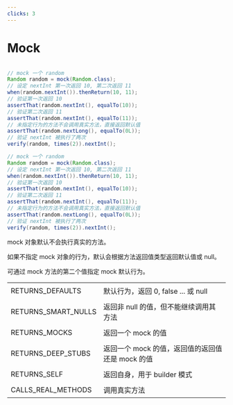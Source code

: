 ```yaml
---
clicks: 3
---
```


# Mock

<div v-if="$slidev.nav.clicks === 0" style="padding-top: 1px;">

```java
// mock 一个 random
Random random = mock(Random.class);
// 设定 nextInt 第一次返回 10, 第二次返回 11
when(random.nextInt()).thenReturn(10, 11);
// 验证第一次返回 10
assertThat(random.nextInt(), equalTo(10));
// 验证第二次返回 11
assertThat(random.nextInt(), equalTo(11));
// 未指定行为的方法不会调用真实方法，直接返回默认值
assertThat(random.nextLong(), equalTo(0L));
// 验证 nextInt 被执行了两次
verify(random, times(2)).nextInt();
```

</div>

<div v-if="$slidev.nav.clicks > 0" grid="~ cols-2 gap-1">
<div class="col-span-1">


```java {all|9-10|1-2}
// mock 一个 random
Random random = mock(Random.class);
// 设定 nextInt 第一次返回 10, 第二次返回 11
when(random.nextInt()).thenReturn(10, 11);
// 验证第一次返回 10
assertThat(random.nextInt(), equalTo(10));
// 验证第二次返回 11
assertThat(random.nextInt(), equalTo(11));
// 未指定行为的方法不会调用真实方法，直接返回默认值
assertThat(random.nextLong(), equalTo(0L));
// 验证 nextInt 被执行了两次
verify(random, times(2)).nextInt();
```

</div>
<div v-click="1" class="col-span-1 shadow px-3 my-1 bg-yellow-50 text-gray-800 pt-6">
<div v-click="1">

mock 对象默认不会执行真实的方法。

</div>

<div v-click="2" class="py-2">

如果不指定 mock 对象的行为，默认会根据方法返回值类型返回默认值或 null。

</div>

<div v-click="3">

可通过 mock 方法的第二个值指定 mock 默认行为。

</div>
</div>
</div>

<div class="text-sm text-center my-table" v-click="3">

|||
|---|---|
|RETURNS_DEFAULTS|默认行为，返回 0, false ... 或 null|
|RETURNS_SMART_NULLS|返回非 null 的值，但不能继续调用其方法|
|RETURNS_MOCKS|返回一个 mock 的值|
|RETURNS_DEEP_STUBS|返回一个 mock 的值，返回值的返回值还是 mock 的值|
|RETURNS_SELF|返回自身，用于 builder 模式|
|CALLS_REAL_METHODS|调用真实方法|

</div>

<style>
  
.my-table th {
    display: none;
}

.my-table td {
  padding-top: 6px;
  padding-bottom: 6px;
}

</style>
